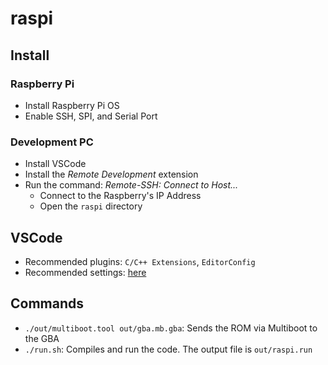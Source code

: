# raspi

## Install

### Raspberry Pi

- Install Raspberry Pi OS
- Enable SSH, SPI, and Serial Port

### Development PC

- Install VSCode
- Install the _Remote Development_ extension
- Run the command: _Remote-SSH: Connect to Host..._
  * Connect to the Raspberry's IP Address
  * Open the `raspi` directory

## VSCode

- Recommended plugins: `C/C++ Extensions`, `EditorConfig`
- Recommended settings: [here](scripts/vscode_settings.json)

## Commands

- `./out/multiboot.tool out/gba.mb.gba`: Sends the ROM via Multiboot to the GBA
- `./run.sh`: Compiles and run the code. The output file is `out/raspi.run`
